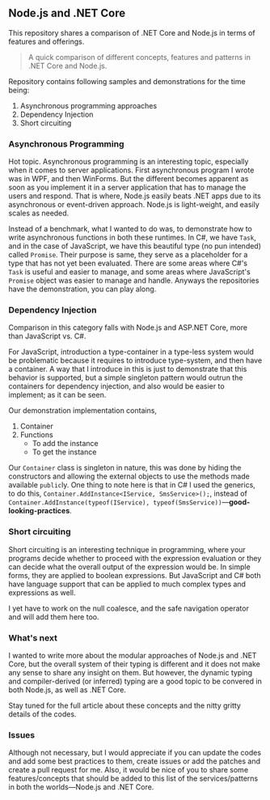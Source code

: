 ## Node.js and .NET Core
This repository shares a comparison of .NET Core and Node.js in terms of features and offerings.

> A quick comparison of different concepts, features and patterns in .NET Core and Node.js.

Repository contains following samples and demonstrations for the time being:

1. Asynchronous programming approaches
2. Dependency Injection
3. Short circuiting

### Asynchronous Programming
Hot topic. Asynchronous programming is an interesting topic, especially when it comes to server applications. First asynchronous program I wrote was in WPF, and then WinForms. But the different becomes apparent as soon as you implement it in a server application that has to manage the users and respond. That is where, Node.js easily beats .NET apps due to its asynchronous or event-driven approach. Node.js is light-weight, and easily scales as needed. 

Instead of a benchmark, what I wanted to do was, to demonstrate how to write asynchronous functions in both these runtimes. In C#, we have `Task`, and in the case of JavaScript, we have this beautiful type (no pun intended) called `Promise`. Their purpose is same, they serve as a placeholder for a type that has not yet been evaluated. There are some areas where C#'s `Task` is useful and easier to manage, and some areas where JavaScript's `Promise` object was easier to manage and handle. Anyways the repositories have the demonstration, you can play along. 

### Dependency Injection
Comparison in this category falls with Node.js and ASP.NET Core, more than JavaScript vs. C#. 

For JavaScript, introduction a type-container in a type-less system would be problematic because it requires to introduce type-system, and then have a container. A way that I introduce in this is just to demonstrate that this behavior is supported, but a simple singleton pattern would outrun the containers for dependency injection, and also would be easier to implement; as it can be seen. 

Our demonstration implementation contains, 

1. Container
2. Functions
    - To add the instance
    - To get the instance

Our `Container` class is singleton in nature, this was done by hiding the constructors and allowing the external objects to use the methods made available `public`ly. One thing to note here is that in C# I used the generics, to do this, `Container.AddInstance<IService, SmsService>();`, instead of `Container.AddInstance(typeof(IService), typeof(SmsService))`&mdash;**good-looking-practices**. 

### Short circuiting
Short circuiting is an interesting technique in programming, where your programs decide whether to proceed with the expression evaluation or they can decide what the overall output of the expression would be. In simple forms, they are applied to boolean expressions. But JavaScript and C# both have language support that can be applied to much complex types and expressions as well. 

I yet have to work on the null coalesce, and the safe navigation operator and will add them here too. 

### What's next
I wanted to write more about the modular approaches of Node.js and .NET Core, but the overall system of their typing is different and it does not make any sense to share any insight on them. But however, the dynamic typing and compiler-derived (or inferred) typing are a good topic to be convered in both Node.js, as well as .NET Core. 

Stay tuned for the full article about these concepts and the nitty gritty details of the codes. 

### Issues
Although not necessary, but I would appreciate if you can update the codes and add some best practices to them, create issues or add the patches and create a pull request for me. Also, it would be nice of you to share some features/concepts that should be added to this list of the services/patterns in both the worlds&mdash;Node.js and .NET Core.